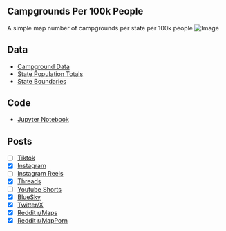 ## Campgrounds Per 100k People
A simple map number of campgrounds per state per 100k people
![Image](https://drive.google.com/uc?export=view&id=1MFMCA5A5L8TrT5oz7aqP1QklxRRGyGjY)

## Data
* [Campground Data](https://camping-usa.com/campgrounds/)
* [State Population Totals](https://www.census.gov/data/tables/time-series/demo/popest/2020s-state-total.html)
* [State Boundaries](https://www.census.gov/geographies/mapping-files/time-series/geo/carto-boundary-file.html)

## Code
* [Jupyter Notebook](FormatData.ipynb)

## Posts
- [ ] [Tiktok]()
- [x] [Instagram](https://www.instagram.com/p/DKNOO0pPW1v/)
- [ ] [Instagram Reels]()
- [x] [Threads](https://www.threads.com/@vinemapper/post/DKNOPZbvS0y)
- [ ] [Youtube Shorts]()
- [x] [BlueSky](https://bsky.app/profile/vinemapper.bsky.social/post/3lqarzlqte223)
- [x] [Twitter/X](https://x.com/VineMapper/status/1927787782690181259)
- [x] [Reddit r/Maps](https://www.reddit.com/r/Maps/comments/1kxnxlv/campgrounds_per_100k_people/)
- [x] [Reddit r/MapPorn](https://www.reddit.com/r/MapPorn/comments/1kxnxcq/campgrounds_per_100k_people/)
